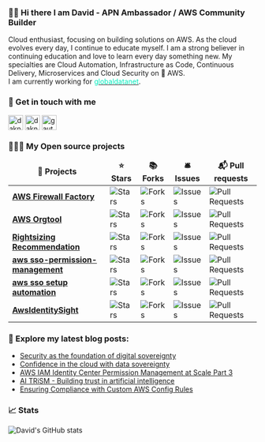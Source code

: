 ### 👋🏻 Hi there I am David - APN Ambassador / AWS Community Builder 

Cloud enthusiast, focusing on building solutions on AWS. As the cloud evolves every day, I continue to educate myself.
I am a strong believer in continuing education and love to learn every day something new. My specialties are Cloud Automation, Infrastructure as Code, Continuous Delivery, Microservices and Cloud Security on 🧡 AWS. <br />
I am currently working for <a href="https://globaldatanet.com" target="_blank" ><font color='#00ecbd'>globaldatanet</font></a>.
								       
<h3>💬  Get in touch with me</h3>
<p align="left">
<a href="https://dev.to/daknhh" target="blank"><img align="center" src="https://img.shields.io/badge/dev.to-0A0A0A?style=for-the-badge&logo=devdotto&logoColor=white" alt="daknhh" height="30" /></a>
<a href="https://twitter.com/DAKNHH" target="blank"><img align="center" src="https://img.shields.io/badge/Twitter-1DA1F2?style=for-the-badge&logo=twitter&logoColor=white" alt="daknhh" height="30"/></a>
<a href="https://www.linkedin.com/in/daknhh/" target="blank"><img align="center" src="https://img.shields.io/badge/LinkedIn-0077B5?style=for-the-badge&logo=linkedin&logoColor=white" alt="gautamkrishnar" height="30"/></a>

<br />

<h3>👨🏻‍💻  My Open source projects</h3>
<table>
  <thead align="center">
    <tr border: none;>
      <td><b>🎁 Projects</b></td>
      <td><b>⭐ Stars</b></td>
      <td><b>📚 Forks</b></td>
      <td><b>🛎 Issues</b></td>
      <td><b>📬 Pull requests</b></td>
    </tr>
  </thead>
  <tbody>
	  <tr>
      <td><a href="https://github.com/globaldatanet/aws-firewall-factory"><b>AWS Firewall Factory</b></a></td>
      <td><img alt="Stars" src="https://img.shields.io/github/stars/globaldatanet/aws-firewall-factory?style=flat-square&labelColor=343b41"/></td>
      <td><img alt="Forks" src="https://img.shields.io/github/forks/globaldatanet/aws-firewall-factory?style=flat-square&labelColor=343b41"/></td>
      <td><img alt="Issues" src="https://img.shields.io/github/issues/globaldatanet/aws-firewall-factory?style=flat-square&labelColor=343b41"/></td>
      <td><img alt="Pull Requests" src="https://img.shields.io/github/issues-pr/globaldatanet/aws-firewall-factory?style=flat-square&labelColor=343b41"/></td>
    </tr>
	  	  <tr>
      <td><a href="https://github.com/daknhh/aws-orgtool"><b>AWS Orgtool</b></a></td>
      <td><img alt="Stars" src="https://img.shields.io/github/stars/daknhh/aws-orgtool?style=flat-square&labelColor=343b41"/></td>
      <td><img alt="Forks" src="https://img.shields.io/github/forks/daknhh/aws-orgtool?style=flat-square&labelColor=343b41"/></td>
      <td><img alt="Issues" src="https://img.shields.io/github/issues/daknhh/aws-orgtool?style=flat-square&labelColor=343b41"/></td>
      <td><img alt="Pull Requests" src="https://img.shields.io/github/issues-pr/daknhh/aws-orgtool?style=flat-square&labelColor=343b41"/></td>
    </tr>
	  <tr>
      <td><a href="https://github.com/daknhh/rightsizing-recommendation"><b>Rightsizing Recommendation </b></a></td>
      <td><img alt="Stars" src="https://img.shields.io/github/stars/daknhh/rightsizing-recommendation?style=flat-square&labelColor=343b41"/></td>
      <td><img alt="Forks" src="https://img.shields.io/github/forks/daknhh/rightsizing-recommendation?style=flat-square&labelColor=343b41"/></td>
      <td><img alt="Issues" src="https://img.shields.io/github/issues/daknhh/rightsizing-recommendation?style=flat-square&labelColor=343b41"/></td>
      <td><img alt="Pull Requests" src="https://img.shields.io/github/issues-pr/daknhh/rightsizing-recommendation?style=flat-square&labelColor=343b41"/></td>
		  	  	  <tr>
      <td><a href="https://github.com/kirnberger1980/sso-permission-management"><b>aws sso-permission-management</b></a></td>
      <td><img alt="Stars" src="https://img.shields.io/github/stars/kirnberger1980/sso-permission-management?style=flat-square&labelColor=343b41"/></td>
      <td><img alt="Forks" src="https://img.shields.io/github/forks/kirnberger1980/sso-permission-management?style=flat-square&labelColor=343b41"/></td>
      <td><img alt="Issues" src="https://img.shields.io/github/issues/kirnberger1980/sso-permission-management?style=flat-square&labelColor=343b41"/></td>
      <td><img alt="Pull Requests" src="https://img.shields.io/github/issues-pr/kirnberger1980/sso-permission-management?style=flat-square&labelColor=343b41"/></td>
    </tr>
	  	  	  <tr>
      <td><a href="https://github.com/kirnberger1980/sso-setup-automation"><b>aws sso setup automation</b></a></td>
      <td><img alt="Stars" src="https://img.shields.io/github/stars/kirnberger1980/sso-setup-automation?style=flat-square&labelColor=343b41"/></td>
      <td><img alt="Forks" src="https://img.shields.io/github/forks/kirnberger1980/sso-setup-automation?style=flat-square&labelColor=343b41"/></td>
      <td><img alt="Issues" src="https://img.shields.io/github/issues/kirnberger1980/sso-setup-automation?style=flat-square&labelColor=343b41"/></td>
      <td><img alt="Pull Requests" src="https://img.shields.io/github/issues-pr/kirnberger1980/sso-setup-automation?style=flat-square&labelColor=343b41"/></td>
    </tr>
	    	  <tr>
      <td><a href="https://github.com/daknhh/AwsIdentitySight"><b>AwsIdentitySight</b></a></td>
      <td><img alt="Stars" src="https://img.shields.io/github/stars/daknhh/AwsIdentitySight?style=flat-square&labelColor=343b41"/></td>
      <td><img alt="Forks" src="https://img.shields.io/github/forks/daknhh/AwsIdentitySight?style=flat-square&labelColor=343b41"/></td>
      <td><img alt="Issues" src="https://img.shields.io/github/issues/daknhh/AwsIdentitySight?style=flat-square&labelColor=343b41"/></td>
      <td><img alt="Pull Requests" src="https://img.shields.io/github/issues-pr/daknhh/AwsIdentitySight?style=flat-square&labelColor=343b41"/></td>
    </tr>
  </tbody>
</table>

### 📖 Explore my latest blog posts:

<!--START_SECTION:feed-->
* [Security as the foundation of digital sovereignty](https:&#x2F;&#x2F;dev.to&#x2F;aws-builders&#x2F;security-as-the-foundation-of-digital-sovereignty-10cp)
* [Confidence in the cloud with data sovereignty](https:&#x2F;&#x2F;dev.to&#x2F;aws-builders&#x2F;confidence-in-the-cloud-with-data-sovereignty-1p6a)
* [AWS IAM Identity Center Permission Management at Scale Part 3](https:&#x2F;&#x2F;dev.to&#x2F;aws-builders&#x2F;aws-iam-identity-center-permission-management-at-scale-part-3-21hn)
* [AI TRiSM - Building trust in artificial intelligence](https:&#x2F;&#x2F;dev.to&#x2F;aws-builders&#x2F;ai-trism-building-trust-in-artificial-intelligence-287a)
* [Ensuring Compliance with Custom AWS Config Rules](https:&#x2F;&#x2F;dev.to&#x2F;aws-builders&#x2F;ensuring-compliance-with-custom-aws-config-rules-1bo9)
<!--END_SECTION:feed-->


### 📈  Stats

![David's GitHub stats](https://github-readme-stats.vercel.app/api?username=daknhh&show_icons=true&theme=blueberry)

<!--
**daknhh/daknhh** is a ✨ _special_ ✨ repository because its `README.md` (this file) appears on your GitHub profile.


